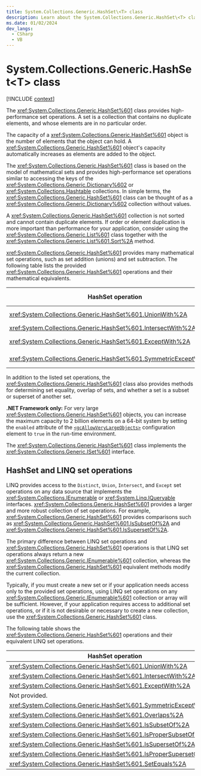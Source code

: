 ```yaml
---
title: System.Collections.Generic.HashSet\<T> class
description: Learn about the System.Collections.Generic.HashSet\<T> class through these additional API remarks.
ms.date: 01/02/2024
dev_langs:
  - CSharp
  - VB
---
```

# System.Collections.Generic.HashSet\<T> class

[!INCLUDE [context](includes/context.md)]

The <xref:System.Collections.Generic.HashSet%601> class provides high-performance set operations. A set is a collection that contains no duplicate elements, and whose elements are in no particular order.

The capacity of a <xref:System.Collections.Generic.HashSet%601> object is the number of elements that the object can hold. A <xref:System.Collections.Generic.HashSet%601> object's capacity automatically increases as elements are added to the object.

The <xref:System.Collections.Generic.HashSet%601> class is based on the model of mathematical sets and provides high-performance set operations similar to accessing the keys of the <xref:System.Collections.Generic.Dictionary%602> or <xref:System.Collections.Hashtable> collections. In simple terms, the <xref:System.Collections.Generic.HashSet%601> class can be thought of as a <xref:System.Collections.Generic.Dictionary%602> collection without values.

A <xref:System.Collections.Generic.HashSet%601> collection is not sorted and cannot contain duplicate elements. If order or element duplication is more important than performance for your application, consider using the <xref:System.Collections.Generic.List%601> class together with the <xref:System.Collections.Generic.List%601.Sort%2A> method.

<xref:System.Collections.Generic.HashSet%601> provides many mathematical set operations, such as set addition (unions) and set subtraction. The following table lists the provided <xref:System.Collections.Generic.HashSet%601> operations and their mathematical equivalents.

|HashSet operation|Mathematical equivalent|
|-------------------------------|-----------------------------|
|<xref:System.Collections.Generic.HashSet%601.UnionWith%2A>|Union or set addition|
|<xref:System.Collections.Generic.HashSet%601.IntersectWith%2A>|Intersection|
|<xref:System.Collections.Generic.HashSet%601.ExceptWith%2A>|Set subtraction|
|<xref:System.Collections.Generic.HashSet%601.SymmetricExceptWith%2A>|Symmetric difference|

In addition to the listed set operations, the <xref:System.Collections.Generic.HashSet%601> class also provides methods for determining set equality, overlap of sets, and whether a set is a subset or superset of another set.

**.NET Framework only:** For very large <xref:System.Collections.Generic.HashSet%601> objects, you can increase the maximum capacity to 2 billion elements on a 64-bit system by setting the `enabled` attribute of the [`<gcAllowVeryLargeObjects>`](../../framework/configure-apps/file-schema/runtime/gcallowverylargeobjects-element.md) configuration element to `true` in the run-time environment.

The <xref:System.Collections.Generic.HashSet%601> class implements the <xref:System.Collections.Generic.ISet%601> interface.

## HashSet and LINQ set operations

LINQ provides access to the `Distinct`, `Union`, `Intersect`, and `Except` set operations on any data source that implements the <xref:System.Collections.IEnumerable> or <xref:System.Linq.IQueryable> interfaces. <xref:System.Collections.Generic.HashSet%601> provides a larger and more robust collection of set operations. For example, <xref:System.Collections.Generic.HashSet%601> provides comparisons such as <xref:System.Collections.Generic.HashSet%601.IsSubsetOf%2A> and <xref:System.Collections.Generic.HashSet%601.IsSupersetOf%2A>.

The primary difference between LINQ set operations and <xref:System.Collections.Generic.HashSet%601> operations is that LINQ set operations always return a new <xref:System.Collections.Generic.IEnumerable%601> collection, whereas the <xref:System.Collections.Generic.HashSet%601> equivalent methods modify the current collection.

Typically, if you must create a new set or if your application needs access only to the provided set operations, using LINQ set operations on any <xref:System.Collections.Generic.IEnumerable%601> collection or array will be sufficient. However, if your application requires access to additional set operations, or if it is not desirable or necessary to create a new collection, use the <xref:System.Collections.Generic.HashSet%601> class.

The following table shows the <xref:System.Collections.Generic.HashSet%601> operations and their equivalent LINQ set operations.

|HashSet operation|LINQ equivalent|
|-------------------------------|---------------------|
|<xref:System.Collections.Generic.HashSet%601.UnionWith%2A>|<xref:System.Linq.Enumerable.Union%2A>|
|<xref:System.Collections.Generic.HashSet%601.IntersectWith%2A>|<xref:System.Linq.Enumerable.Intersect%2A>|
|<xref:System.Collections.Generic.HashSet%601.ExceptWith%2A>|<xref:System.Linq.Enumerable.Except%2A>|
|Not provided.|<xref:System.Linq.Enumerable.Distinct%2A>|
|<xref:System.Collections.Generic.HashSet%601.SymmetricExceptWith%2A>|Not provided.|
|<xref:System.Collections.Generic.HashSet%601.Overlaps%2A>|Not provided.|
|<xref:System.Collections.Generic.HashSet%601.IsSubsetOf%2A>|Not provided.|
|<xref:System.Collections.Generic.HashSet%601.IsProperSubsetOf%2A>|Not provided.|
|<xref:System.Collections.Generic.HashSet%601.IsSupersetOf%2A>|Not provided.|
|<xref:System.Collections.Generic.HashSet%601.IsProperSupersetOf%2A>|Not provided.|
|<xref:System.Collections.Generic.HashSet%601.SetEquals%2A>|Not provided.|
